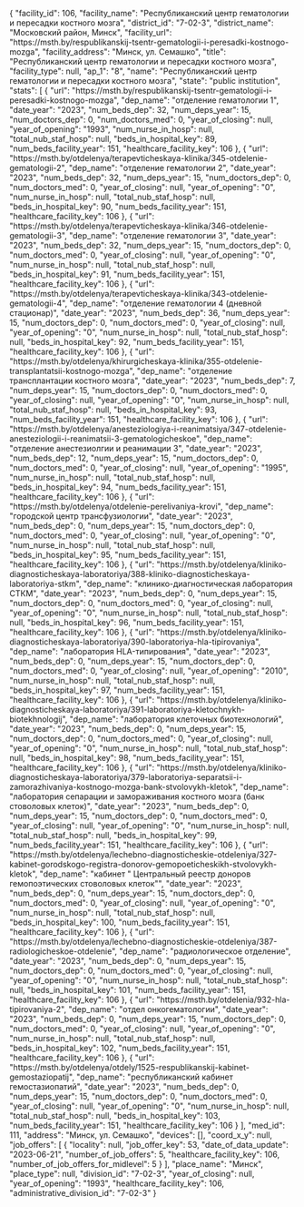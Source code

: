 {
    "facility_id": 106,
    "facility_name": "Республиканский центр гематологии и пересадки костного мозга",
    "district_id": "7-02-3",
    "district_name": "Московский район, Минск",
    "facility_url": "https:\/\/msth.by\/respublikanskij-tsentr-gematologii-i-peresadki-kostnogo-mozga",
    "facility_address": "Минск, ул. Семашко",
    "title": "Республиканский центр гематологии и пересадки костного мозга",
    "facility_type": null,
    "ap_1": "8",
    "name": "Республиканский центр гематологии и пересадки костного мозга",
    "state": "public institution",
    "stats": [
        {
            "url": "https:\/\/msth.by\/respublikanskij-tsentr-gematologii-i-peresadki-kostnogo-mozga",
            "dep_name": "отделение гематологии 1",
            "date_year": "2023",
            "num_beds_dep": 32,
            "num_deps_year": 15,
            "num_doctors_dep": 0,
            "num_doctors_med": 0,
            "year_of_closing": null,
            "year_of_opening": "1993",
            "num_nurse_in_hosp": null,
            "total_nub_staf_hosp": null,
            "beds_in_hospital_key": 89,
            "num_beds_facility_year": 151,
            "healthcare_facility_key": 106
        },
        {
            "url": "https:\/\/msth.by\/otdelenya\/terapevticheskaya-klinika\/345-otdelenie-gematologii-2",
            "dep_name": "отделение гематологии 2",
            "date_year": "2023",
            "num_beds_dep": 32,
            "num_deps_year": 15,
            "num_doctors_dep": 0,
            "num_doctors_med": 0,
            "year_of_closing": null,
            "year_of_opening": "0",
            "num_nurse_in_hosp": null,
            "total_nub_staf_hosp": null,
            "beds_in_hospital_key": 90,
            "num_beds_facility_year": 151,
            "healthcare_facility_key": 106
        },
        {
            "url": "https:\/\/msth.by\/otdelenya\/terapevticheskaya-klinika\/346-otdelenie-gematologii-3",
            "dep_name": "отделение гематологии 3",
            "date_year": "2023",
            "num_beds_dep": 32,
            "num_deps_year": 15,
            "num_doctors_dep": 0,
            "num_doctors_med": 0,
            "year_of_closing": null,
            "year_of_opening": "0",
            "num_nurse_in_hosp": null,
            "total_nub_staf_hosp": null,
            "beds_in_hospital_key": 91,
            "num_beds_facility_year": 151,
            "healthcare_facility_key": 106
        },
        {
            "url": "https:\/\/msth.by\/otdelenya\/terapevticheskaya-klinika\/343-otdelenie-gematologii-4",
            "dep_name": "отделение гематологии 4 (дневной стационар)",
            "date_year": "2023",
            "num_beds_dep": 36,
            "num_deps_year": 15,
            "num_doctors_dep": 0,
            "num_doctors_med": 0,
            "year_of_closing": null,
            "year_of_opening": "0",
            "num_nurse_in_hosp": null,
            "total_nub_staf_hosp": null,
            "beds_in_hospital_key": 92,
            "num_beds_facility_year": 151,
            "healthcare_facility_key": 106
        },
        {
            "url": "https:\/\/msth.by\/otdelenya\/khirurgicheskaya-klinika\/355-otdelenie-transplantatsii-kostnogo-mozga",
            "dep_name": "отделение трансплантации костного мозга",
            "date_year": "2023",
            "num_beds_dep": 7,
            "num_deps_year": 15,
            "num_doctors_dep": 0,
            "num_doctors_med": 0,
            "year_of_closing": null,
            "year_of_opening": "0",
            "num_nurse_in_hosp": null,
            "total_nub_staf_hosp": null,
            "beds_in_hospital_key": 93,
            "num_beds_facility_year": 151,
            "healthcare_facility_key": 106
        },
        {
            "url": "https:\/\/msth.by\/otdelenya\/anesteziologiya-i-reanimatsiya\/347-otdelenie-anesteziologii-i-reanimatsii-3-gematologicheskoe",
            "dep_name": "отделение анестезиолгии и реанимации 3",
            "date_year": "2023",
            "num_beds_dep": 12,
            "num_deps_year": 15,
            "num_doctors_dep": 0,
            "num_doctors_med": 0,
            "year_of_closing": null,
            "year_of_opening": "1995",
            "num_nurse_in_hosp": null,
            "total_nub_staf_hosp": null,
            "beds_in_hospital_key": 94,
            "num_beds_facility_year": 151,
            "healthcare_facility_key": 106
        },
        {
            "url": "https:\/\/msth.by\/otdelenya\/otdelenie-perelivaniya-krovi",
            "dep_name": "городской центр трансфузиологии",
            "date_year": "2023",
            "num_beds_dep": 0,
            "num_deps_year": 15,
            "num_doctors_dep": 0,
            "num_doctors_med": 0,
            "year_of_closing": null,
            "year_of_opening": "0",
            "num_nurse_in_hosp": null,
            "total_nub_staf_hosp": null,
            "beds_in_hospital_key": 95,
            "num_beds_facility_year": 151,
            "healthcare_facility_key": 106
        },
        {
            "url": "https:\/\/msth.by\/otdelenya\/kliniko-diagnosticheskaya-laboratoriya\/388-kliniko-diagnosticheskaya-laboratoriya-stkm",
            "dep_name": "клинико-диагностическая лаборатория СТКМ",
            "date_year": "2023",
            "num_beds_dep": 0,
            "num_deps_year": 15,
            "num_doctors_dep": 0,
            "num_doctors_med": 0,
            "year_of_closing": null,
            "year_of_opening": "0",
            "num_nurse_in_hosp": null,
            "total_nub_staf_hosp": null,
            "beds_in_hospital_key": 96,
            "num_beds_facility_year": 151,
            "healthcare_facility_key": 106
        },
        {
            "url": "https:\/\/msth.by\/otdelenya\/kliniko-diagnosticheskaya-laboratoriya\/390-laboratoriya-hla-tipirovaniya",
            "dep_name": "лаборатория HLA-типирования",
            "date_year": "2023",
            "num_beds_dep": 0,
            "num_deps_year": 15,
            "num_doctors_dep": 0,
            "num_doctors_med": 0,
            "year_of_closing": null,
            "year_of_opening": "2010",
            "num_nurse_in_hosp": null,
            "total_nub_staf_hosp": null,
            "beds_in_hospital_key": 97,
            "num_beds_facility_year": 151,
            "healthcare_facility_key": 106
        },
        {
            "url": "https:\/\/msth.by\/otdelenya\/kliniko-diagnosticheskaya-laboratoriya\/391-laboratoriya-kletochnykh-biotekhnologij",
            "dep_name": "лаборатория клеточных биотехнологий",
            "date_year": "2023",
            "num_beds_dep": 0,
            "num_deps_year": 15,
            "num_doctors_dep": 0,
            "num_doctors_med": 0,
            "year_of_closing": null,
            "year_of_opening": "0",
            "num_nurse_in_hosp": null,
            "total_nub_staf_hosp": null,
            "beds_in_hospital_key": 98,
            "num_beds_facility_year": 151,
            "healthcare_facility_key": 106
        },
        {
            "url": "https:\/\/msth.by\/otdelenya\/kliniko-diagnosticheskaya-laboratoriya\/379-laboratoriya-separatsii-i-zamorazhivaniya-kostnogo-mozga-bank-stvolovykh-kletok",
            "dep_name": "лаборатория сепарации и замораживания костного мозга (банк стоволовых клеток)",
            "date_year": "2023",
            "num_beds_dep": 0,
            "num_deps_year": 15,
            "num_doctors_dep": 0,
            "num_doctors_med": 0,
            "year_of_closing": null,
            "year_of_opening": "0",
            "num_nurse_in_hosp": null,
            "total_nub_staf_hosp": null,
            "beds_in_hospital_key": 99,
            "num_beds_facility_year": 151,
            "healthcare_facility_key": 106
        },
        {
            "url": "https:\/\/msth.by\/otdelenya\/lechebno-diagnosticheskie-otdeleniya\/327-kabinet-gorodskogo-registra-donorov-gemopoeticheskikh-stvolovykh-kletok",
            "dep_name": "кабинет \" Центральный реестр доноров гемопоэтических стоволовых клеток\"",
            "date_year": "2023",
            "num_beds_dep": 0,
            "num_deps_year": 15,
            "num_doctors_dep": 0,
            "num_doctors_med": 0,
            "year_of_closing": null,
            "year_of_opening": "0",
            "num_nurse_in_hosp": null,
            "total_nub_staf_hosp": null,
            "beds_in_hospital_key": 100,
            "num_beds_facility_year": 151,
            "healthcare_facility_key": 106
        },
        {
            "url": "https:\/\/msth.by\/otdelenya\/lechebno-diagnosticheskie-otdeleniya\/387-radiologicheskoe-otdelenie",
            "dep_name": "радиологическое отделение",
            "date_year": "2023",
            "num_beds_dep": 0,
            "num_deps_year": 15,
            "num_doctors_dep": 0,
            "num_doctors_med": 0,
            "year_of_closing": null,
            "year_of_opening": "0",
            "num_nurse_in_hosp": null,
            "total_nub_staf_hosp": null,
            "beds_in_hospital_key": 101,
            "num_beds_facility_year": 151,
            "healthcare_facility_key": 106
        },
        {
            "url": "https:\/\/msth.by\/otdelenia\/932-hla-tipirovaniya-2",
            "dep_name": "отдел онкогематологии",
            "date_year": "2023",
            "num_beds_dep": 0,
            "num_deps_year": 15,
            "num_doctors_dep": 0,
            "num_doctors_med": 0,
            "year_of_closing": null,
            "year_of_opening": "0",
            "num_nurse_in_hosp": null,
            "total_nub_staf_hosp": null,
            "beds_in_hospital_key": 102,
            "num_beds_facility_year": 151,
            "healthcare_facility_key": 106
        },
        {
            "url": "https:\/\/msth.by\/otdelenya\/otdely\/1525-respublikanskij-kabinet-gemostaziopatij",
            "dep_name": "республиканский кабинет гемостазиопатий",
            "date_year": "2023",
            "num_beds_dep": 0,
            "num_deps_year": 15,
            "num_doctors_dep": 0,
            "num_doctors_med": 0,
            "year_of_closing": null,
            "year_of_opening": "0",
            "num_nurse_in_hosp": null,
            "total_nub_staf_hosp": null,
            "beds_in_hospital_key": 103,
            "num_beds_facility_year": 151,
            "healthcare_facility_key": 106
        }
    ],
    "med_id": 111,
    "address": "Минск, ул. Семашко",
    "devices": [],
    "coord_x_y": null,
    "job_offers": [
        {
            "locality": null,
            "job_offer_key": 53,
            "date_of_data_update": "2023-06-21",
            "number_of_job_offers": 5,
            "healthcare_facility_key": 106,
            "number_of_job_offers_for_midlevel": 5
        }
    ],
    "place_name": "Минск",
    "place_type": null,
    "division_id": "7-02-3",
    "year_of_closing": null,
    "year_of_opening": "1993",
    "healthcare_facility_key": 106,
    "administrative_division_id": "7-02-3"
}